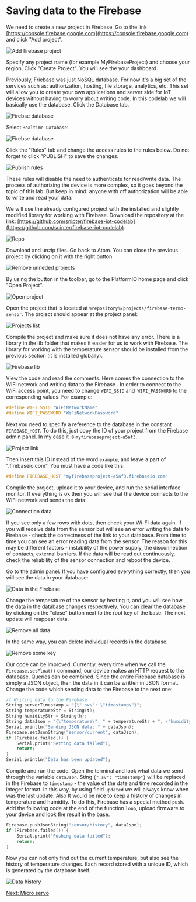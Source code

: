 # Saving data to the Firebase

We need to create a new project in Firebase. Go to the link [https://console.firebase.google.com](https://console.firebase.google.com) and click "Add project".

![Add firebase project](https://github.com/snipter/firebase-iot-codelab/blob/master/docs/assets/image47.png)

Specify any project name (for example MyFirebaseProject) and choose your region. Click "Create Project". You will see the your dashboard.

Previously, Friebase was just NoSQL database. For now it's a big set of the services such as: authorization, hosting, file storage, analytics, etc. This set will allow you to create your own applications and server side for IoT devices without having to worry about writing code. In this codelab we will basically use the database. Click the Database tab.

![Firebse database](https://github.com/snipter/firebase-iot-codelab/blob/master/docs/assets/image63.png)

Select `Realtime Database`:

![Firebse database](https://github.com/snipter/firebase-iot-codelab/blob/master/docs/assets/image64.png)

Click the "Rules" tab and change the access rules to the rules below. Do not forget to click "PUBLISH" to save the changes.

![Publish rules](https://github.com/snipter/firebase-iot-codelab/blob/master/docs/assets/image40.png)

These rules will disable the need to authenticate for read/write data. The process of authorizing the device is more complex, so it goes beyond the topic of this lab. But keep in mind: anyone with off authorization will be able to write and read your data.

We will use the already configured project with the installed and slightly modified library for working with Firebase. Download the repository at the link: [https://github.com/snipter/firebase-iot-codelab](https://github.com/snipter/firebase-iot-codelab).

![Repo](https://github.com/snipter/firebase-iot-codelab/blob/master/docs/assets/image6.png)

Download and unzip files. Go back to Atom. You can close the previous project by clicking on it with the right button.

![Remove unneded projects](https://github.com/snipter/firebase-iot-codelab/blob/master/docs/assets/image61.png)

By using the button in the toolbar, go to the PlatformIO home page and click "Open Project".

![Open project](https://github.com/snipter/firebase-iot-codelab/blob/master/docs/assets/image33.png)

Open the project that is located at `%repository%/projects/firebase-termo-sensor`. The project should appear at the project panel:

![Projects list](https://github.com/snipter/firebase-iot-codelab/blob/master/docs/assets/image52.png)

Compile the project and make sure it does not have any error. There is a library in the lib folder that makes it easier for us to work with Firebase. The library for working with the temperature sensor should be installed from the previous section (it is installed globally).

![Firebase lib](https://github.com/snipter/firebase-iot-codelab/blob/master/docs/assets/image37.png)

View the code and read the comments. Here comes the connection to the WiFi network and writing data to the Firebase . In order to connect to the WiFi access point, you need to change `WIFI_SSID` and` WIFI_PASSWORD` to the corresponding values. For example:

```c++
#define WIFI_SSID "WiFiNetworkName"
#define WIFI_PASSWORD "WiFiNetworkPassword"
```

Next you need to specify a reference to the database in the constant `FIREBASE_HOST`. To do this, just copy the ID of your project from the Firebase admin panel. In my case it is `myfirebaseproject-a5af3`.

![Project link](https://github.com/snipter/firebase-iot-codelab/blob/master/docs/assets/image43.png)

Then insert this ID instead of the word `example`, and leave a part of ".firebaseio.com". You must have a code like this:

```C++
#define FIREBASE_HOST "myfirebaseproject-a5af3.firebaseio.com"
```

Compile the project, upload it to your device, and run the serial interface monitor. If everything is ok then you will see that the device connects to the WiFi network and sends the data:

![Connection data](https://github.com/snipter/firebase-iot-codelab/blob/master/docs/assets/image21.png)

If you see only a few rows with dots, then check your Wi-Fi data again. If you will receive data from the sensor but  will see an error writing the data to Firebase - check the correctness of the link to your database. From time to time you can see an error reading data from the sensor. The reason for this may be different factors - instability of the power supply, the disconnection of contacts, external barriers. If the data will be read out continuously, check the reliability of the sensor connection and reboot the device.

Go to the admin panel. If you have configured everything correctly, then you will see the data in your database:

![Data in the Firebase](https://github.com/snipter/firebase-iot-codelab/blob/master/docs/assets/image29.png)
 
Change the temperature of the sensor by heating it, and you will see how the data in the database changes respectively. You can clear the database by clicking on the "close" button next to the root key of the base. The next update will reappear data.

![Remove all data](https://github.com/snipter/firebase-iot-codelab/blob/master/docs/assets/image28.png)

In the same way, you can delete individual records in the database.

![Remove some key](https://github.com/snipter/firebase-iot-codelab/blob/master/docs/assets/image12.png)

Our code can be improved. Currently, every time when we call the `Firebase.setFloat()` command, our device makes an HTTP request to the database. Queries can be combined. Since the entire Firebase database is simply a JSON object, then the data in it can be written in JSON format. Change the code which sending data to the Firebase to the next one:

```c++
// Writing data to the Firebase
String serverTimestamp = "{\".sv\": \"timestamp\"}";
String temperatureStr = String(t);
String humidityStr = String(h);
String dataJson = "{\"temperature\": " + temperatureStr + ", \"humidity\": " + humidityStr + ", \"updated\": " + serverTimestamp + "}";
Serial.println("Sending JSON data: " + dataJson);
Firebase.setJsonString("sensor/current", dataJson);
if (Firebase.failed()) {
    Serial.print("Setting data failed");
    return;
}
Serial.println("Data has been updated");
```

Compile and run the code. Open the terminal and look what data we send through the variable `dataJson`. Sting `{".sv": "timestamp"}` will be replaced in the Firebase to `timestamp` - the value of the date and time recorded in the integer format. In this way, by using field `updated` we will always know when was the last update.
Also It would be nice to keep a history of changes in temperature and humidity. To do this, Firebase has a special method `push`. Add the following code at the end of the function `loop`, upload firmware to your device and look the result in the base.

```c++
Firebase.pushJsonString("sensor/history", dataJson);
if (Firebase.failed()) {
    Serial.print("Pushing data failed");
    return;
}
```

Now you can not only find out the current temperature, but also see the history of temperature changes. Each record stored with a unique ID, which is generated by the database itself.

![Data history](https://github.com/snipter/firebase-iot-codelab/blob/master/docs/assets/image49.png)

[Next: Micro servo](05-micro-servo.md)
